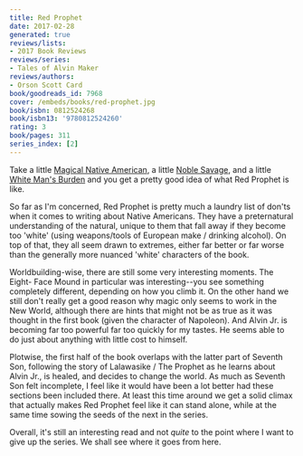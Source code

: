 ```yaml
---
title: Red Prophet
date: 2017-02-28
generated: true
reviews/lists:
- 2017 Book Reviews
reviews/series:
- Tales of Alvin Maker
reviews/authors:
- Orson Scott Card
book/goodreads_id: 7968
cover: /embeds/books/red-prophet.jpg
book/isbn: 0812524268
book/isbn13: '9780812524260'
rating: 3
book/pages: 311
series_index: [2]
---
```

Take a little [Magical Native American](http://tvtropes.org/pmwiki/pmwiki.php/Main/MagicalNativeAmerican), a little [Noble Savage](http://tvtropes.org/pmwiki/pmwiki.php/Main/NobleSavage), and a little [White Man's Burden](http://tvtropes.org/pmwiki/pmwiki.php/Main/WhiteMansBurden) and you get a pretty good idea of what Red Prophet is like.  

So far as I'm concerned, Red Prophet is pretty much a laundry list of don'ts when it comes to writing about Native Americans. They have a preternatural understanding of the natural, unique to them that fall away if they become too 'white' (using weapons/tools of European make / drinking alcohol). On top of that, they all seem drawn to extremes, either far better or far worse than the generally more nuanced 'white' characters of the book.  

<!--more-->

Worldbuilding-wise, there are still some very interesting moments. The Eight- Face Mound in particular was interesting--you see something completely different, depending on how you climb it. On the other hand we still don't really get a good reason why magic only seems to work in the New World, although there are hints that might not be as true as it was thought in the first book (given the character of Napoleon). And Alvin Jr. is becoming far too powerful far too quickly for my tastes. He seems able to do just about anything with little cost to himself.  

Plotwise, the first half of the book overlaps with the latter part of Seventh Son, following the story of Lalawasike / The Prophet as he learns about Alvin Jr., is healed, and decides to change the world. As much as Seventh Son felt incomplete, I feel like it would have been a lot better had these sections been included there. At least this time around we get a solid climax that actually makes Red Prophet feel like it can stand alone, while at the same time sowing the seeds of the next in the series.  

Overall, it's still an interesting read and not _quite_ to the point where I want to give up the series. We shall see where it goes from here.